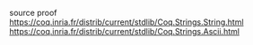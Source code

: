 
source proof
  https://coq.inria.fr/distrib/current/stdlib/Coq.Strings.String.html
  https://coq.inria.fr/distrib/current/stdlib/Coq.Strings.Ascii.html
